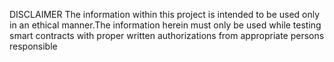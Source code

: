 DISCLAIMER
The information within this project is intended to be used only in an ethical manner.The information herein must only be used while testing smart contracts with proper written authorizations from appropriate persons responsible
